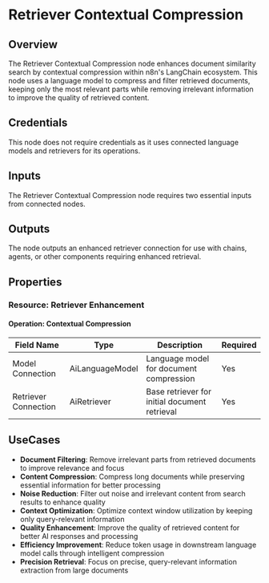# Retriever Contextual Compression

## Overview

The Retriever Contextual Compression node enhances document similarity search by contextual compression within n8n's LangChain ecosystem. This node uses a language model to compress and filter retrieved documents, keeping only the most relevant parts while removing irrelevant information to improve the quality of retrieved content.

## Credentials

This node does not require credentials as it uses connected language models and retrievers for its operations.

## Inputs

The Retriever Contextual Compression node requires two essential inputs from connected nodes.

## Outputs

The node outputs an enhanced retriever connection for use with chains, agents, or other components requiring enhanced retrieval.

## Properties

### Resource: Retriever Enhancement

#### Operation: Contextual Compression

| Field Name | Type | Description | Required |
|---|---|---|---|
| Model Connection | AiLanguageModel | Language model for document compression | Yes |
| Retriever Connection | AiRetriever | Base retriever for initial document retrieval | Yes |

## UseCases

- **Document Filtering**: Remove irrelevant parts from retrieved documents to improve relevance and focus
- **Content Compression**: Compress long documents while preserving essential information for better processing
- **Noise Reduction**: Filter out noise and irrelevant content from search results to enhance quality
- **Context Optimization**: Optimize context window utilization by keeping only query-relevant information
- **Quality Enhancement**: Improve the quality of retrieved content for better AI responses and processing
- **Efficiency Improvement**: Reduce token usage in downstream language model calls through intelligent compression
- **Precision Retrieval**: Focus on precise, query-relevant information extraction from large documents
